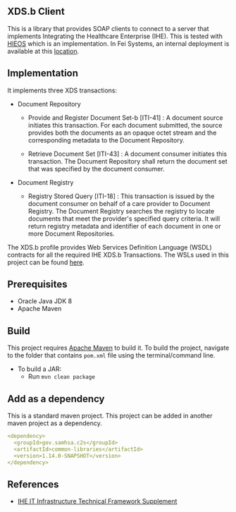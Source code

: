 ## XDS.b Client

This is a library that provides  SOAP clients to connect to a server that implements Integrating the Healthcare Enterprise (IHE). This is tested with [HIEOS](https://github.com/kef/hieos) which is an implementation. In Fei Systems, an internal deployment is available at this [location](http://bhitsdevhie01:9080/axis2/services/listServices). 

## Implementation

It implements three XDS transactions:

+ Document Repository

	+ Provide and Register Document Set-b [ITI-41] : A document source initiates this transaction. For each document submitted, the source provides both the documents as an opaque octet stream and the corresponding metadata to the Document Repository.

	+ Retrieve Document Set [ITI-43] : A document consumer initiates this transaction. The Document Repository shall return the document set that was specified by the document consumer.

+ Document Registry

	+ Registry Stored Query [ITI-18] : This transaction is issued by the document consumer on behalf of a care provider to Document Registry. The Document Registry searches the registry to locate documents that meet the provider's specified query criteria. It will return registry metadata and identifier of each document in one or more Document Repositories.

The XDS.b profile provides Web Services Definition Language (WSDL) contracts for all the required IHE XDS.b Transactions. The WSLs used in this project can be found [here](ftp://ftp.ihe.net/TF_Implementation_Material/ITI/wsdl/).

## Prerequisites

+ Oracle Java JDK 8
+ Apache Maven


## Build

This project requires [Apache Maven](https://maven.apache.org) to build it. To build the project, navigate to the folder that contains `pom.xml` file using the terminal/command line.

+ To build a JAR:
    + Run `mvn clean package`


## Add as a dependency

This is a standard maven project. This project can be added in another maven project as a dependency.

```yml
<dependency>
  <groupId>gov.samhsa.c2s</groupId>
  <artifactId>common-libraries</artifactId>
  <version>1.14.0-SNAPSHOT</version>
</dependency>
```


## References
+ [IHE IT Infrastructure Technical Framework Supplement](http://www.ihe.net/uploadedFiles/Documents/ITI/IHE_ITI_TF_Vol1.pdf)